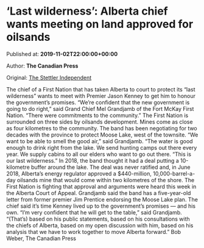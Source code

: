 
# ‘Last wilderness’: Alberta chief wants meeting on land approved for oilsands

Published at: **2019-11-02T22:00:00+00:00**

Author: **The Canadian Press**

Original: [The Stettler Independent](https://www.stettlerindependent.com/news/last-wilderness-alberta-chief-wants-meeting-on-land-approved-for-oilsands/)

The chief of a First Nation that has taken Alberta to court to protect its “last wilderness” wants to meet with Premier Jason Kenney to get him to honour the government’s promises.
“We’re confident that the new government is going to do right,” said Grand Chief Mel Grandjamb of the Fort McKay First Nation. “There were commitments to the community.”
The First Nation is surrounded on three sides by oilsands development. Mines come as close as four kilometres to the community.
The band has been negotiating for two decades with the province to protect Moose Lake, west of the townsite.
“We want to be able to smell the good air,” said Grandjamb.
“The water is good enough to drink right from the lake. We send hunting camps out there every year. We supply cabins to all our elders who want to go out there.
“This is our last wilderness.”
In 2018, the band thought it had a deal putting a 10-kilometre buffer around the lake. The deal was never ratified and, in June 2018, Alberta’s energy regulator approved a $440-million, 10,000-barrel-a-day oilsands mine that would come within two kilometres of the shore.
The First Nation is fighting that approval and arguments were heard this week in the Alberta Court of Appeal.
Grandjamb said the band has a five-year-old letter from former premier Jim Prentice endorsing the Moose Lake plan. The chief said it’s time Kenney lived up to the government’s promises — and his own.
“I’m very confident that he will get to the table,” said Grandjamb.
“(That’s) based on his public statements, based on his consultations with the chiefs of Alberta, based on my open discussion with him, based on his analysis that we have to work together to move Alberta forward.”
Bob Weber, The Canadian Press
